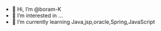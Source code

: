 - 👋 Hi, I’m @boram-K
- 👀 I’m interested in ...
- 🌱 I’m currently learning Java,jsp,oracle,Spring,JavaScript



